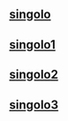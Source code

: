 ## [singolo](https://pashaSok.github.io/singolo/index.html)
## [singolo1](https://pashaSok.github.io/singolo/singolo1.html)
## [singolo2](https://pashaSok.github.io/singolo/singolo2.html)
## [singolo3](https://pashaSok.github.io/singolo/singolo3.html)
